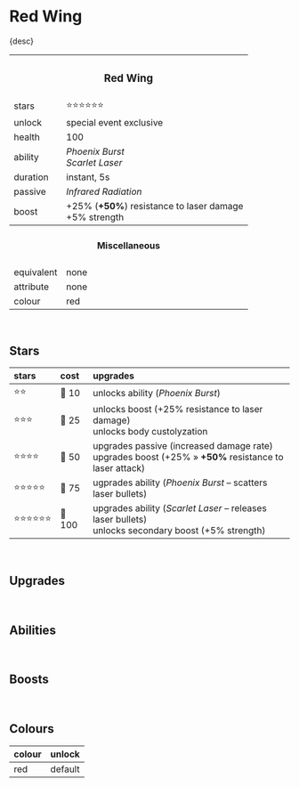 # Red Wing

{desc}


<table>
  <tr>
    <th colspan="2"> <h3> Red Wing </h3> </th>
  </tr>
  <tr>
    <td> stars </td>
    <td> ⭐⭐⭐⭐⭐⭐ </td>
  </tr>
  <tr>
    <td> unlock </td>
    <td> special event exclusive </td>
  </tr>
  <tr>
    <td> health </td>
    <td> 100 </td>
  </tr>
  <tr>
    <td> ability </td>
    <td> <em> Phoenix Burst </em> <br> <em> Scarlet Laser </em> </td>
  </tr>
  <tr>
    <td> duration </td>
    <td> instant, 5s </td>
  </tr>
  <tr>
    <td> passive </td>
    <td> <em> Infrared Radiation </em> </td>
  </tr>
  <tr>
    <td> boost </td>
    <td> +25% (<b>+50%</b>) resistance to laser damage <br> +5% strength </td>
  </tr>
  <tr>
    <th colspan="2"> <h4> Miscellaneous </h4> </th>
  </tr>
  <tr>
    <td> equivalent </td>
    <td> none </td>
  </tr>
  <tr>
    <td> attribute </td>
    <td> none </td>
  </tr>
  <tr>
    <td> colour </td>
    <td> red </td>
  </tr>
</table>

<br>

## Stars

| stars | cost | upgrades |
| :---- | :--- | :------- |
| ⭐⭐ | 🔹 10 | unlocks ability (*Phoenix Burst*) |
| ⭐⭐⭐ | 🔹 25 | unlocks boost (+25% resistance to laser damage) <br> unlocks body custolyzation |
| ⭐⭐⭐⭐ | 🔹 50 | upgrades passive (increased damage rate) <br> upgrades boost (+25% » **+50%** resistance to laser attack) |
| ⭐⭐⭐⭐⭐ | 🔹 75 | ugprades ability (*Phoenix Burst* – scatters laser bullets) |
| ⭐⭐⭐⭐⭐⭐ | 🔹 100 | upgrades ability (*Scarlet Laser* – releases laser bullets) <br> unlocks secondary boost (+5% strength) |

<br>

## Upgrades

<br>

## Abilities

<br>

## Boosts

<br>

## Colours

| colour | unlock |
| :----- | :----- |
| red | default |

